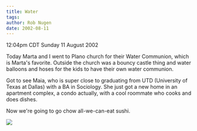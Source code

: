 ```yaml
---
title: Water
tags: 
author: Rob Nugen
date: 2002-08-11
---
```


<p class=date>12:04pm CDT Sunday 11 August 2002</p>

<p>Today Marta and I went to Plano church for their Water Communion,
which is Marta's favorite.  Outside the church was a bouncy castle
thing and water balloons and hoses for the kids to have their own
water communion.</p>

<p>Got to see Maia, who is super close to graduating from UTD
(University of Texas at Dallas) with a BA in Sociology.  She just got
a new home in an apartment complex, a condo actually, with a cool
roommate who cooks and does dishes.</p>

<p>Now we're going to go chow all-we-can-eat sushi.</p>

<p><img src="/images/rob/wL-ROB.gif"/></p>
